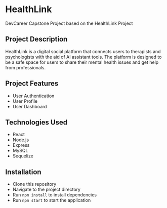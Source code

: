# HealthLink
DevCareer Capstone Project based on the HealthLink Project

## Project Description
HealthLink is a digital social platform that connects users to therapists and psychologists with the aid of AI assistant tools. The platform is designed to be a safe space for users to share their mental health issues and get help from professionals.

## Project Features
- User Authentication
- User Profile
- User Dashboard

## Technologies Used
- React
- Node.js
- Express
- MySQL
- Sequelize

## Installation
- Clone this repository
- Navigate to the project directory
- Run `npm install` to install dependencies
- Run `npm start` to start the application




